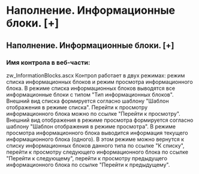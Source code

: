 ﻿---
description: 2.4.7
---
# Наполнение. Информационные блоки. [+]
## Наполнение. Информационные блоки. [+]
### Имя контрола в веб-части: 
zw_InformationBlocks.ascx
Контрол работает в двух режимах: режим списка информационных блоков и режим просмотра информационного блока.
В режиме списка информационных блоков выводятся все информационные блоки с типом "Тип информационных блоков". Внешний вид списка формируется согласно шаблону "Шаблон отображения в режиме списка". 
Перейти к просмотру информационного блока можно по ссылке "Перейти к просмотру". Внешний вид отображения в режиме просмотра формируется согласно шаблону "Шаблон отображения в режиме просмотра".
В режиме просмотра информационного блока выводится информация текущего информационного блока (одного). В этом режиме можно вернутся к списку информационных блоков данного типа по ссылке "К списку",
перейти к просмотру следующего информационного блока по ссылке "Перейти к следующему", перейти к просмотру предыдущего информационного блока по ссылке "Перейти к предыдущему".
